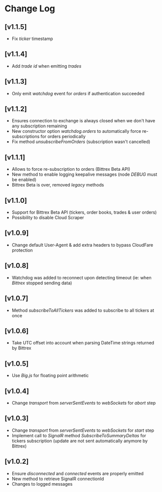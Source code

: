 # Change Log

## [v1.1.5]
* Fix _ticker_ timestamp

## [v1.1.4]
* Add _trade id_ when emitting _trades_

## [v1.1.3]
* Only emit _watchdog_ event for _orders_ if authentication succeeded

## [v1.1.2]
* Ensures connection to exchange is always closed when we don't have any subscription remaining
* New constructor option _watchdog.orders_ to automatically force re-subscriptions for orders periodically
* Fix method _unsubscribeFromOrders_ (subscription wasn't cancelled)

## [v1.1.1]
* Allows to force re-subscription to orders (Bittrex Beta API)
* New method to enable logging keepalive messages (node _DEBUG_ must be enabled)
* Bittrex Beta is over, removed _legacy_ methods

## [v1.1.0]
* Support for Bittrex Beta API (tickers, order books, trades & user orders)
* Possibility to disable Cloud Scraper

## [v1.0.9]
* Change default User-Agent & add extra headers to bypass CloudFare protection

## [v1.0.8]
* Watchdog was added to reconnect upon detecting timeout (ie: when _Bittrex_ stopped sending data)

## [v1.0.7]
* Method _subscribeToAllTickers_ was added to subscribe to all tickers at once

## [v1.0.6]
* Take UTC offset into account when parsing DateTime strings returned by Bittrex

## [v1.0.5]
* Use _Big.js_ for floating point arithmetic

## [v1.0.4]
* Change _transport_ from _serverSentEvents_ to _webSockets_ for _abort_ step

## [v1.0.3]
* Change _transport_ from _serverSentEvents_ to _webSockets_ for _start_ step
* Implement call to _SignalR_ method _SubscribeToSummaryDeltas_ for tickers subscription (update are not sent automatically anymore by Bittrex)

## [v1.0.2]
* Ensure _disconnected_ and _connected_ events are properly emitted
* New method to retrieve SignalR connectionId
* Changes to logged messages
